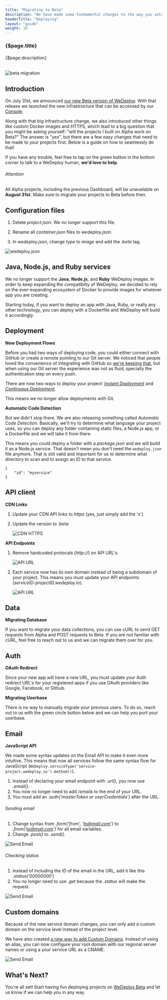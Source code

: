 ```yaml
---
title: "Migrating to Beta"
description: "We have made some fundamental changes to the way you setup your project source code and simplified the way you deploy your apps. Walk through these easy steps and your project will be ready for deployment."
headerTitle: "Deploying"
layout: "guide"
weight: 10
---
```


### {$page.title}

###### {$page.description}

![beta migration](/images/docs/deploy/migration--beta-migration.png)

<article id="1">

## Introduction

On July 31st, we announced [our new Beta version of WeDeploy](/blog/wedeploy-beta-our-biggest-release-yet.html). With that release we launched the new infrastructure that can be accessed by our [Console](https://console.wedeploy.com).

Along with that big infrastructure change, we also introduced other things like custom Docker images and HTTPS, which lead to a big question that you might be asking yourself: "will the projects I built on Alpha work on Beta?" The answer is "yes", but there are a few easy changes that need to be made to your projects first. Below is a guide on how to seamlessly do that!

If you have any trouble, feel free to tap on the green button in the bottom corner to talk to a WeDeploy human, **we'd love to help**.

<aside>

###### <span class="icon-16-alert"></span> Attention

All Alpha projects, including the previous Dashboard, will be unavailable on **August 31st**. Make sure to migrate your projects to Beta before then.

</aside>

</article>

<article id="2">

## Configuration files

1. Delete _project.json_. We no longer support this file.

2. Rename all _container.json_ files to _wedeploy.json_.

3. In _wedeploy.json_, change _type_ to _image_ and add the _:beta_ tag.

![wedeploy.json](/images/docs/deploy/migration--wedeploy-json.png)

</article>

<article id="3">

## Java, Node.js, and Ruby services

We no longer support the **Java**, **Node.js**, and **Ruby** WeDeploy images. In order to keep expanding the compatibilty of WeDeploy, we decided to rely on the ever-expanding ecosystem of Docker to provide images for whatever app you are creating.

Starting today, if you want to deploy an app with Java, Ruby, or really any other technology, you can deploy with a Dockerfile and WeDeploy will build it accordingly.

</article>

<article id="4">

## Deployment

**New Deployment Flows**

Before you had two ways of deploying code, you could either connect with GitHub or create a remote pointing to our Git server. We noticed that people loved the convenience of integrating with GitHub so [we're keeping that](/docs/deploy/continuous-deployment.html), but when using our Git server the experience was not as fluid, specially the authentication step on every push.

There are now two ways to deploy your project: _[Instant Deployment](/docs/deploy/instant-deployment.html)_ and _[Continuous Deployment](/docs/deploy/constant-deployment.html)_.

This means we no longer allow deployments with Git.

**Automatic Code Detection**

But we didn't stop there. We are also releasing something called _Automatic Code Detection_. Basically, we'll try to determine what language your project uses, so you can deploy any folder containing static files, a Node.js app, or a Dockerfile and we will take it from there.

This means you could deploy a folder with a _package.json_ and we will build it as a Node.js service. That doesn't mean you don't need the `wedeploy.json` file anymore. That is still valid and important for us to determine what directory to scan and to assign an ID to that service.

```application/json
{
	"id": "myservice"
}
```

</article>

<article id="5">

## API client

**CDN Links**

1. Update your CDN API links to _https_ (yes, just simply add the 's').

2. Update the version to _:beta_

	![CDN HTTPS](/images/docs/deploy/migration--cdn-https.png)

**API Endpoints**

1. Remove hardcoded protocals (_http://_) on API URL's.

	![API URL](/images/docs/deploy/migration--api-url-http.png)

2. Each service now has its own domain instead of being a subdomain of your project. This means you must update your API endpoints (_serviceID-projectID.wedeploy.io_).

	![API URL](/images/docs/deploy/migration--api-url-service.png)

</article>

<article id="6">

## Data

**Migrating Database**

If you want to migrate your data collections, you can use cURL to send GET requests from Alpha and POST requests to Beta. If you are not familiar with cURL, feel free to reach out to us and we can migrate them over for you.

</article>

<article id="7">

## Auth

**OAuth Redirect**

Since your new app will have a new URL, you must update your Auth redirect URL's for your registered apps if you use OAuth providers like Google, Facebook, or Github.

**Migrating Userbase**

There is no way to manually migrate your previous users. To do so, reach out to us with the green circle button below and we can help you port your userbase.

</article>

<article id="8">

## Email

**JavaScript API**

We made some syntax updates on the Email API to make it even more intuitive. This means that now all services follow the same syntax flow for JavaScript (`WeDeploy.serviceType('service-project.wedeploy.io').method()`).

1. Instead of declaring your email endpoint with _.url()_, you now use _.email()_.
2. You now no longer need to add _/emails_ to the end of your URL.
3. You must add an _.auth('masterToken or userCredentials')_ after the URL.

###### Sending email

1. Change syntax from _.form('from', 'to@mail.com')_ to _.from('to@mail.com')_ for all email variables.
2. Change _.post()_ to _.send()_.

![Send Email](/images/docs/deploy/migration--send-email.png)

###### Checking status

1. Instead of including the _ID_ of the email in the URL, add it like this _.status('00000000')_
2. You no longer need to use _.get_ because the _.status_ will make the request.

![Send Email](/images/docs/deploy/migration--check-email-status.png)

</article>

<article id="9">

## Custom domains

Because of the new service domain changes, you can only add a custom domain on the service level instead of the project level.

We have also created [a new way to add Custom Domains](/docs/intro/custom-domains.html#2). Instead of using an alias, you can now configure your root domain with our regional server names or using a your service URL as a CNAME.

![Send Email](/images/docs/deploy/migration--custom-domains.png)

</article>

## What's Next?

You're all set! Start having fun deploying projects on [WeDeploy Beta](https://console.wedeploy.com) and let us know if we can help you in any way.
